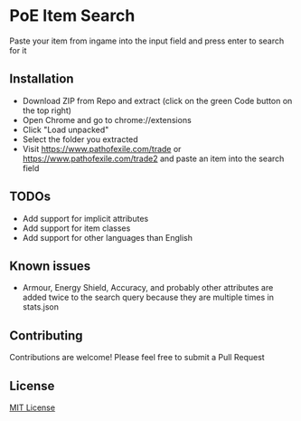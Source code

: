 # PoE Item Search

Paste your item from ingame into the input field and press enter to search for it

## Installation

- Download ZIP from Repo and extract (click on the green Code button on the top right)
- Open Chrome and go to chrome://extensions
- Click "Load unpacked"
- Select the folder you extracted
- Visit https://www.pathofexile.com/trade or https://www.pathofexile.com/trade2 and paste an item into the search field

## TODOs

- Add support for implicit attributes
- Add support for item classes
- Add support for other languages than English

## Known issues

- Armour, Energy Shield, Accuracy, and probably other attributes are added twice to the search query because they are multiple times in stats.json

## Contributing

Contributions are welcome! Please feel free to submit a Pull Request

## License

[MIT License](LICENSE)